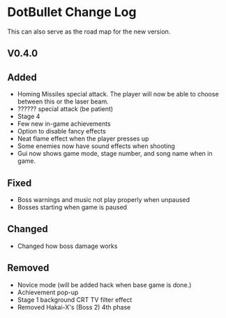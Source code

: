 # DotBullet Change Log

This can also serve as the road map for the new version.

## V0.4.0

## Added
- Homing Missiles special attack. The player will now
be able to choose between this or the laser beam.
- ?????? special attack (be patient)
- Stage 4
- Few new in-game achievements
- Option to disable fancy effects
- Neat flame effect when the player presses up
- Some enemies now have sound effects when shooting
- Gui now shows game mode, stage number, and song name when in game.
## Fixed
- Boss warnings and music not play properly when unpaused
- Bosses starting when game is paused
## Changed
- Changed how boss damage works
## Removed
- Novice mode (will be added hack when base game is done.)
- Achievement pop-up
- Stage 1 background CRT TV filter effect
- Removed Hakai-X's (Boss 2) 4th phase
